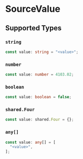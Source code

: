 # SourceValue


## Supported Types

### `string`

```typescript
const value: string = "<value>";
```

### `number`

```typescript
const value: number = 4103.02;
```

### `boolean`

```typescript
const value: boolean = false;
```

### `shared.Four`

```typescript
const value: shared.Four = {};
```

### `any[]`

```typescript
const value: any[] = [
  "<value>",
];
```

